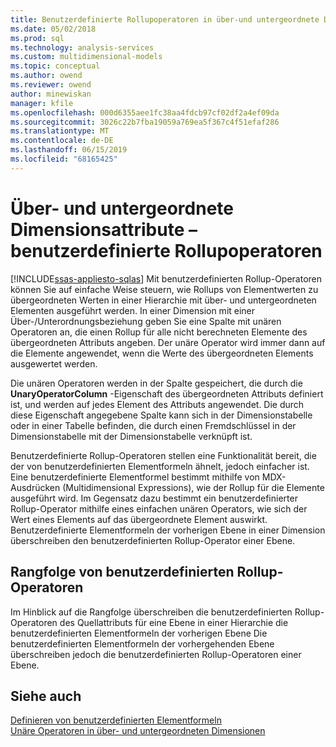```yaml
---
title: Benutzerdefinierte Rollupoperatoren in über-und untergeordnete Dimensionen | Microsoft-Dokumentation
ms.date: 05/02/2018
ms.prod: sql
ms.technology: analysis-services
ms.custom: multidimensional-models
ms.topic: conceptual
ms.author: owend
ms.reviewer: owend
author: minewiskan
manager: kfile
ms.openlocfilehash: 000d6355aee1fc38aa4fdcb97cf02df2a4ef09da
ms.sourcegitcommit: 3026c22b7fba19059a769ea5f367c4f51efaf286
ms.translationtype: MT
ms.contentlocale: de-DE
ms.lasthandoff: 06/15/2019
ms.locfileid: "68165425"
---
```

# <a name="parent-child-dimension-attributes---custom-rollup-operators"></a>Über- und untergeordnete Dimensionsattribute – benutzerdefinierte Rollupoperatoren
[!INCLUDE[ssas-appliesto-sqlas](../../includes/ssas-appliesto-sqlas.md)]
  Mit benutzerdefinierten Rollup-Operatoren können Sie auf einfache Weise steuern, wie Rollups von Elementwerten zu übergeordneten Werten in einer Hierarchie mit über- und untergeordneten Elementen ausgeführt werden. In einer Dimension mit einer Über-/Unterordnungsbeziehung geben Sie eine Spalte mit unären Operatoren an, die einen Rollup für alle nicht berechneten Elemente des übergeordneten Attributs angeben. Der unäre Operator wird immer dann auf die Elemente angewendet, wenn die Werte des übergeordneten Elements ausgewertet werden.  
  
 Die unären Operatoren werden in der Spalte gespeichert, die durch die **UnaryOperatorColumn** -Eigenschaft des übergeordneten Attributs definiert ist, und werden auf jedes Element des Attributs angewendet. Die durch diese Eigenschaft angegebene Spalte kann sich in der Dimensionstabelle oder in einer Tabelle befinden, die durch einen Fremdschlüssel in der Dimensionstabelle mit der Dimensionstabelle verknüpft ist.  
  
 Benutzerdefinierte Rollup-Operatoren stellen eine Funktionalität bereit, die der von benutzerdefinierten Elementformeln ähnelt, jedoch einfacher ist. Eine benutzerdefinierte Elementformel bestimmt mithilfe von MDX-Ausdrücken (Multidimensional Expressions), wie der Rollup für die Elemente ausgeführt wird. Im Gegensatz dazu bestimmt ein benutzerdefinierter Rollup-Operator mithilfe eines einfachen unären Operators, wie sich der Wert eines Elements auf das übergeordnete Element auswirkt. Benutzerdefinierte Elementformeln der vorherigen Ebene in einer Dimension überschreiben den benutzerdefinierten Rollup-Operator einer Ebene.  
  
## <a name="custom-rollup-precedence"></a>Rangfolge von benutzerdefinierten Rollup-Operatoren  
 Im Hinblick auf die Rangfolge überschreiben die benutzerdefinierten Rollup-Operatoren des Quellattributs für eine Ebene in einer Hierarchie die benutzerdefinierten Elementformeln der vorherigen Ebene Die benutzerdefinierten Elementformeln der vorhergehenden Ebene überschreiben jedoch die benutzerdefinierten Rollup-Operatoren einer Ebene.  
  
## <a name="see-also"></a>Siehe auch  
 [Definieren von benutzerdefinierten Elementformeln](../../analysis-services/multidimensional-models/attribute-properties-define-custom-member-formulas.md)   
 [Unäre Operatoren in über- und untergeordneten Dimensionen](../../analysis-services/multidimensional-models/parent-child-dimension-attributes-unary-operators.md)  
  
  
